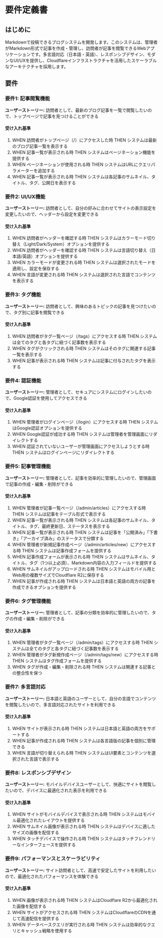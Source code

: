 # 要件定義書

## はじめに

Markdownで投稿できるブログシステムを開発します。このシステムは、管理者がMarkdown形式で記事を作成・管理し、訪問者が記事を閲覧できるWebアプリケーションです。多言語対応（日本語・英語）、レスポンシブデザイン、モダンなUI/UXを提供し、Cloudflareインフラストラクチャを活用したスケーラブルなアーキテクチャを採用します。

## 要件

### 要件1: 記事閲覧機能

**ユーザーストーリー:** 訪問者として、最新のブログ記事を一覧で閲覧したいので、トップページで記事を見つけることができる

#### 受け入れ基準

1. WHEN 訪問者がトップページ（/）にアクセスした時 THEN システムは最新のブログ記事一覧を表示する
2. WHEN 記事一覧が表示される時 THEN システムはページネーション機能を提供する
3. WHEN ページネーションが使用される時 THEN システムはURLにクエリパラメーターを追加する
4. WHEN 記事一覧が表示される時 THEN システムは各記事のサムネイル、タイトル、タグ、公開日を表示する

### 要件2: UI/UX機能

**ユーザーストーリー:** 訪問者として、自分の好みに合わせてサイトの表示設定を変更したいので、ヘッダーから設定を変更できる

#### 受け入れ基準

1. WHEN 訪問者がヘッダーを確認する時 THEN システムはカラーモード切り替え（Light/Dark/System）オプションを提供する
2. WHEN 訪問者がヘッダーを確認する時 THEN システムは言語切り替え（日本語/英語）オプションを提供する
3. WHEN カラーモードが変更される時 THEN システムは選択されたモードを適用し、設定を保存する
4. WHEN 言語が変更される時 THEN システムは選択された言語でコンテンツを表示する

### 要件3: タグ機能

**ユーザーストーリー:** 訪問者として、興味のあるトピックの記事を見つけたいので、タグ別に記事を閲覧できる

#### 受け入れ基準

1. WHEN 訪問者がタグ一覧ページ（/tags）にアクセスする時 THEN システムは全てのタグと各タグに紐づく記事数を表示する
2. WHEN タグがクリックされる時 THEN システムはそのタグに関連する記事一覧を表示する
3. WHEN 記事が表示される時 THEN システムは記事に付与されたタグを表示する

### 要件4: 認証機能

**ユーザーストーリー:** 管理者として、セキュアにシステムにログインしたいので、Google認証を使用してアクセスできる

#### 受け入れ基準

1. WHEN 管理者がログインページ（/login）にアクセスする時 THEN システムはGoogle認証オプションを提供する
2. WHEN Google認証が成功する時 THEN システムは管理者を管理画面にリダイレクトする
3. WHEN 認証されていないユーザーが管理画面にアクセスしようとする時 THEN システムはログインページにリダイレクトする

### 要件5: 記事管理機能

**ユーザーストーリー:** 管理者として、記事を効率的に管理したいので、管理画面で記事の作成・編集・削除ができる

#### 受け入れ基準

1. WHEN 管理者が記事一覧ページ（/admin/articles）にアクセスする時 THEN システムは記事をテーブル形式で表示する
2. WHEN 記事一覧が表示される時 THEN システムは各記事のサムネイル、タイトル、タグ、最終更新日、ステータスを表示する
3. WHEN 記事一覧が表示される時 THEN システムは記事を「公開済み」「下書き」「アーカイブ済み」のステータスで分類する
4. WHEN 管理者が新規記事作成ページ（/admin/articles/new）にアクセスする時 THEN システムは記事作成フォームを提供する
5. WHEN 記事作成フォームが表示される時 THEN システムはサムネイル、タイトル、タグ（1つ以上必須）、Markdown内容の入力フィールドを提供する
6. WHEN サムネイルがアップロードされる時 THEN システムはモバイル用とWeb用の複数サイズでCloudflare R2に保存する
7. WHEN 記事が作成される時 THEN システムは日本語と英語の両方の記事を作成できるオプションを提供する

### 要件6: タグ管理機能

**ユーザーストーリー:** 管理者として、記事の分類を効率的に管理したいので、タグの作成・編集・削除ができる

#### 受け入れ基準

1. WHEN 管理者がタグ一覧ページ（/admin/tags）にアクセスする時 THEN システムは全てのタグと各タグに紐づく記事数を表示する
2. WHEN 管理者がタグ新規作成ページ（/admin/tags/new）にアクセスする時 THEN システムはタグ作成フォームを提供する
3. WHEN タグが作成・編集・削除される時 THEN システムは関連する記事との整合性を保つ

### 要件7: 多言語対応

**ユーザーストーリー:** 日本語と英語のユーザーとして、自分の言語でコンテンツを閲覧したいので、多言語対応されたサイトを利用できる

#### 受け入れ基準

1. WHEN サイトが表示される時 THEN システムは日本語と英語の両方をサポートする
2. WHEN 記事が作成される時 THEN システムは各言語版の記事を個別に管理できる
3. WHEN 言語が切り替えられる時 THEN システムはUI要素とコンテンツを選択された言語で表示する

### 要件8: レスポンシブデザイン

**ユーザーストーリー:** モバイルデバイスユーザーとして、快適にサイトを閲覧したいので、デバイスに最適化された表示を利用できる

#### 受け入れ基準

1. WHEN サイトがモバイルデバイスで表示される時 THEN システムはモバイル最適化されたレイアウトを提供する
2. WHEN サムネイル画像が表示される時 THEN システムはデバイスに適したサイズの画像を配信する
3. WHEN タッチデバイスで操作される時 THEN システムはタッチフレンドリーなインターフェースを提供する

### 要件9: パフォーマンスとスケーラビリティ

**ユーザーストーリー:** サイト訪問者として、高速で安定したサイトを利用したいので、最適化されたパフォーマンスを体験できる

#### 受け入れ基準

1. WHEN 画像が表示される時 THEN システムはCloudflare R2から最適化された画像を配信する
2. WHEN サイトがアクセスされる時 THEN システムはCloudflareのCDNを通じて高速配信を提供する
3. WHEN データベースクエリが実行される時 THEN システムは効率的なクエリとキャッシュ戦略を使用する

